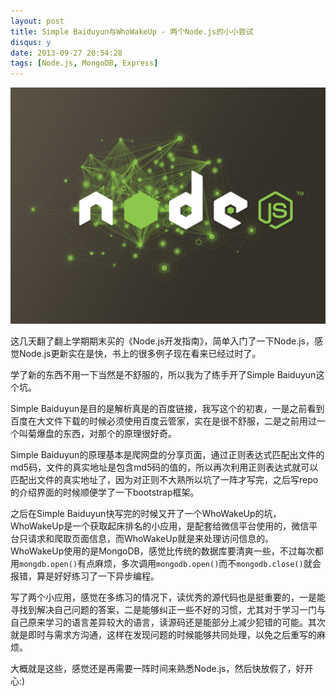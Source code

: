 ```yaml
---
layout: post
title: Simple Baiduyun与WhoWakeUp - 两个Node.js的小小尝试
disqus: y
date: 2013-09-27 20:54:28
tags: [Node.js, MongoDB, Express]
---
```


![Node.js](/media/2013/09/nodejs.png)

这几天翻了翻上学期期末买的《Node.js开发指南》，简单入门了一下Node.js，感觉Node.js更新实在是快，书上的很多例子现在看来已经过时了。

学了新的东西不用一下当然是不舒服的，所以我为了练手开了Simple Baiduyun这个坑。

Simple Baiduyun是目的是解析真是的百度链接，我写这个的初衷，一是之前看到百度在大文件下载的时候必须使用百度云管家，实在是很不舒服，二是之前用过一个叫菊爆盘的东西，对那个的原理很好奇。

Simple Baiduyun的原理基本是爬网盘的分享页面，通过正则表达式匹配出文件的md5码，文件的真实地址是包含md5码的值的，所以再次利用正则表达式就可以匹配出文件的真实地址了，因为对正则不大熟所以坑了一阵才写完，之后写repo的介绍界面的时候顺便学了一下bootstrap框架。

之后在Simple Baiduyun快写完的时候又开了一个WhoWakeUp的坑，WhoWakeUp是一个获取起床排名的小应用，是配套给微信平台使用的，微信平台只请求和爬取页面信息，而WhoWakeUp就是来处理访问信息的。WhoWakeUp使用的是MongoDB，感觉比传统的数据库要清爽一些，不过每次都用`mongdb.open()`有点麻烦，多次调用`mongodb.open()`而不`mongodb.close()`就会报错，算是好好练习了一下异步编程。

写了两个小应用，感觉在多练习的情况下，读优秀的源代码也是挺重要的，一是能寻找到解决自己问题的答案，二是能够纠正一些不好的习惯，尤其对于学习一门与自己原来学习的语言差异较大的语言，读源码还是能部分上减少犯错的可能。其次就是即时与需求方沟通，这样在发现问题的时候能够共同处理，以免之后重写的麻烦。

大概就是这些，感觉还是再需要一阵时间来熟悉Node.js，然后快放假了，好开心:)